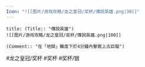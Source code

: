 ```yaml
---
Icon: "![[图片/游戏攻略/龙之皇冠/奖杯/傳說英雄.png|30]]"
---
```

```ad-common-silver-trophy
title: (Title:: "傳說英雄")
![[图片/游戏攻略/龙之皇冠/奖杯/傳說英雄.png|100]]

(Comment:: "在「地獄」難度下於4分鐘內擊敗上古巨龍")
```

#龙之皇冠/奖杯 #奖杯 #奖杯/银
